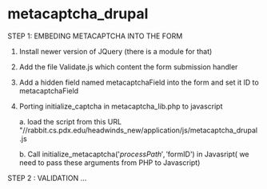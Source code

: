 metacaptcha_drupal
==================

STEP 1: EMBEDING METACAPTCHA INTO THE FORM

1. Install newer version of JQuery (there is a module for that)
2. Add the file Validate.js which content the form submission handler
3. Add a hidden field named metacaptchaField into the form and set it ID to metacaptchaField
4. Porting initialize_captcha in metacaptcha_lib.php to javascript

  	a. load the script from this URL "//rabbit.cs.pdx.edu/headwinds_new/application/js/metacaptcha_drupal.js
	
	b. Call initialize_metacaptcha('$processPath','$formID') in Javasript( we need to pass these arguments from PHP to Javascript)

STEP 2 : VALIDATION
...
